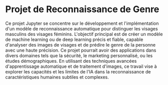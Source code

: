 # Projet de Reconnaissance de Genre

Ce projet Jupyter se concentre sur le développement et l'implémentation d'un modèle de reconnaissance automatique pour distinguer les visages masculins des visages féminins. L'objectif principal est de créer un modèle de machine learning ou de deep learning précis et fiable, capable d'analyser des images de visages et de prédire le genre de la personne avec une haute précision. Ce projet pourrait avoir des applications dans divers domaines tels que la sécurité, le marketing personnalisé, ou les études démographiques. En utilisant des techniques avancées d'apprentissage automatique et de traitement d'images, ce travail vise à explorer les capacités et les limites de l'IA dans la reconnaissance de caractéristiques humaines subtiles et complexes.
